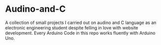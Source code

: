# Audino-and-C
A collection of small projects I carried out on audino and C language as an electronic engineering student despite felling in love with website development.
Every Arduino Code in this repo works fluently with Arduino Uno.
